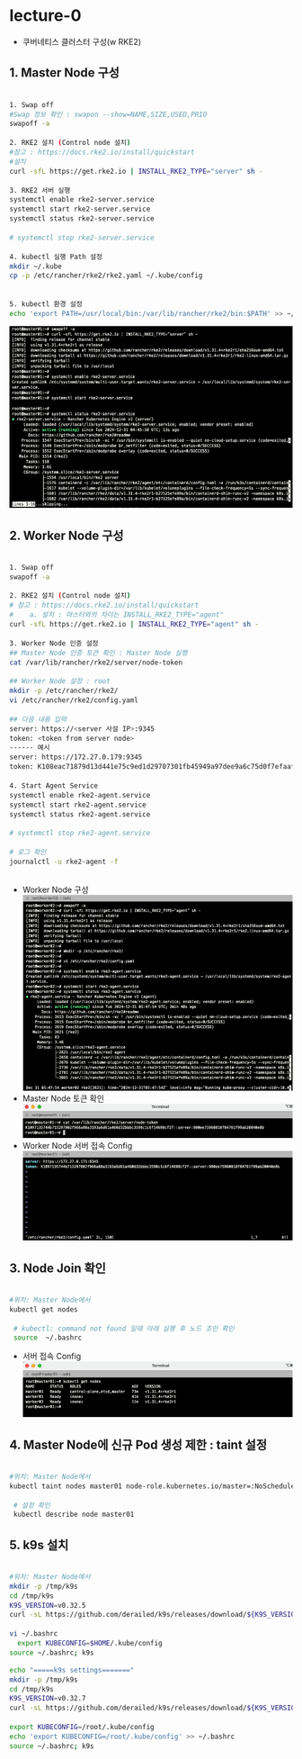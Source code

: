 # lecture-0
- 쿠버네티스 클러스터 구성(w RKE2)

## 1. Master Node 구성 

```bash

1. Swap off
#Swap 정보 확인 : swapon --show=NAME,SIZE,USED,PRIO
swapoff -a

2. RKE2 설치 (Control node 설치)
#참고 : https://docs.rke2.io/install/quickstart
#설치
curl -sfL https://get.rke2.io | INSTALL_RKE2_TYPE="server" sh -

3. RKE2 서버 실행
systemctl enable rke2-server.service
systemctl start rke2-server.service
systemctl status rke2-server.service

# systemctl stop rke2-server.service

4. kubectl 실행 Path 설정 
mkdir ~/.kube
cp -p /etc/rancher/rke2/rke2.yaml ~/.kube/config 


5. kubectl 환경 설정
echo 'export PATH=/usr/local/bin:/var/lib/rancher/rke2/bin:$PATH' >> ~/.bashrc
```

![Master Node 생성](/lecture0/img/lecture0-rke2-master01.png)

## 2. Worker Node 구성

```bash

1. Swap off
swapoff -a

2. RKE2 설치 (Control node 설치)
# 참고 : https://docs.rke2.io/install/quickstart
#    a. 설치 : 마스터와의 차이는 INSTALL_RKE2_TYPE="agent" 
curl -sfL https://get.rke2.io | INSTALL_RKE2_TYPE="agent" sh -

3. Worker Node 인증 설정
## Master Node 인증 토큰 확인 : Master Node 실행 
cat /var/lib/rancher/rke2/server/node-token

## Worker Node 설정 : root
mkdir -p /etc/rancher/rke2/
vi /etc/rancher/rke2/config.yaml

## 다음 내용 입력
server: https://<server 사설 IP>:9345
token: <token from server node>
------ 예시 
server: https://172.27.0.179:9345
token: K108eac71879d13d441e75c9ed1d29707301fb45949a97dee9a6c75d0f7efaafd92::server:6f5807d838625bb6e08dc267f93f6d39

4. Start Agent Service
systemctl enable rke2-agent.service
systemctl start rke2-agent.service
systemctl status rke2-agent.service

# systemctl stop rke2-agent.service

# 로그 확인 
journalctl -u rke2-agent -f
  
```
- Worker Node 구성
![Worker Node 생성](/lecture0/img/lecture0-rke2-worker02.png)
- Master Node 토큰 확인
![Master Node 토큰](/lecture0/img/lecture0-rke2-worker01-token.png)
- Worker Node 서버 접속 Config
![Worker Node 서버 접속 Config](/lecture0/img/lecture0-rke2-worker01-config.png)

## 3. Node Join 확인

```bash

#위치: Master Node에서
kubectl get nodes 

 # kubectl: command not found 일때 아래 실행 후 노드 조인 확인
 source  ~/.bashrc 
```
- 서버 접속 Config
![Worker Node 서버 접속 Config](/lecture0/img/lecture0-node-join.png)

## 4. Master Node에 신규 Pod 생성 제한 : taint 설정

```bash

#위치: Master Node에서
kubectl taint nodes master01 node-role.kubernetes.io/master=:NoSchedule

 # 설정 확인
 kubectl describe node master01
```

## 5. k9s 설치

```bash

#위치: Master Node에서
mkdir -p /tmp/k9s
cd /tmp/k9s
K9S_VERSION=v0.32.5
curl -sL https://github.com/derailed/k9s/releases/download/${K9S_VERSION}/k9s_Linux_amd64.tar.gz | sudo tar xfz - -C /usr/local/bin k9s
   
vi ~/.bashrc
  export KUBECONFIG=$HOME/.kube/config
source ~/.bashrc; k9s

```

``` k9s_install.sh
echo "=====k9s settings======="
mkdir -p /tmp/k9s
cd /tmp/k9s
K9S_VERSION=v0.32.7
curl -sL https://github.com/derailed/k9s/releases/download/${K9S_VERSION}/k9s_Linux_amd64.tar.gz | sudo tar xfz - -C /usr/local/bin k9s

export KUBECONFIG=/root/.kube/config
echo 'export KUBECONFIG=/root/.kube/config' >> ~/.bashrc
source ~/.bashrc; k9s

```